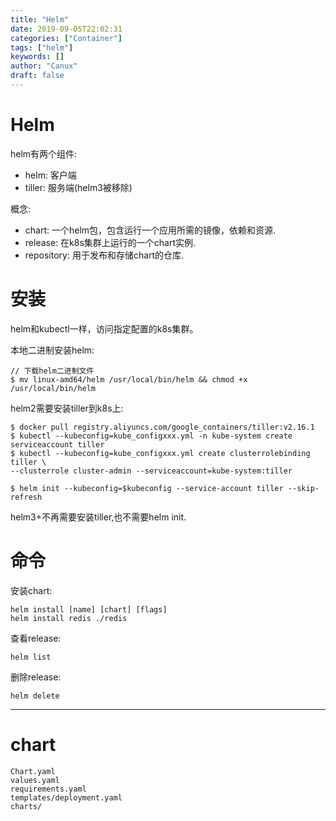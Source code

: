 ```yaml
---
title: "Helm"
date: 2019-09-05T22:02:31
categories: ["Container"]
tags: ["helm"]
keywords: []
author: "Canux"
draft: false
---
```


# Helm

helm有两个组件:

* helm: 客户端
* tiller: 服务端(helm3被移除)

概念:

* chart: 一个helm包，包含运行一个应用所需的镜像，依赖和资源.
* release: 在k8s集群上运行的一个chart实例.
* repository: 用于发布和存储chart的仓库.

# 安装

helm和kubectl一样，访问指定配置的k8s集群。

本地二进制安装helm:

    // 下载helm二进制文件
    $ mv linux-amd64/helm /usr/local/bin/helm && chmod +x /usr/local/bin/helm

helm2需要安装tiller到k8s上:

    $ docker pull registry.aliyuncs.com/google_containers/tiller:v2.16.1
    $ kubectl --kubeconfig=kube_configxxx.yml -n kube-system create serviceaccount tiller
    $ kubectl --kubeconfig=kube_configxxx.yml create clusterrolebinding tiller \
    --clusterrole cluster-admin --serviceaccount=kube-system:tiller

    $ helm init --kubeconfig=$kubeconfig --service-account tiller --skip-refresh 

helm3+不再需要安装tiller,也不需要helm init.

# 命令

安装chart:

    helm install [name] [chart] [flags]
    helm install redis ./redis

查看release:

    helm list

删除release:

    helm delete 

***

# chart

    Chart.yaml
    values.yaml
    requirements.yaml
    templates/deployment.yaml
    charts/